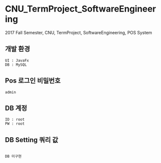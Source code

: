# CNU_TermProject_SoftwareEngineering
2017  Fall Semester, CNU, TermProject, SoftwareEngineering, POS System

## 개발 환경

````
UI : JavaFx
DB : MySQL
````

## Pos 로그인 비밀번호
````
admin

````

## DB 계정
````
ID : root
PW : root

````

## DB Setting 쿼리 값
````

DB 미구현

````
